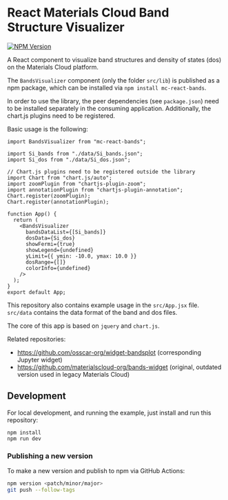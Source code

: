 # React Materials Cloud Band Structure Visualizer

[![NPM Version](https://img.shields.io/npm/v/mc-react-bands)](https://www.npmjs.com/package/mc-react-bands)

A React component to visualize band structures and density of states (dos) on the Materials Cloud platform.

The `BandsVisualizer` component (only the folder `src/lib`) is published as a npm package, which can be installed via `npm install mc-react-bands`.

In order to use the library, the peer dependencies (see `package.json`) need to be installed separately in the consuming application. Additionally, the chart.js plugins need to be registered.

Basic usage is the following:

```JSX
import BandsVisualizer from "mc-react-bands";

import Si_bands from "./data/Si_bands.json";
import Si_dos from "./data/Si_dos.json";

// Chart.js plugins need to be registered outside the library
import Chart from "chart.js/auto";
import zoomPlugin from "chartjs-plugin-zoom";
import annotationPlugin from "chartjs-plugin-annotation";
Chart.register(zoomPlugin);
Chart.register(annotationPlugin);

function App() {
  return (
    <BandsVisualizer
      bandsDataList={[Si_bands]}
      dosData={Si_dos}
      showFermi={true}
      showLegend={undefined}
      yLimit={{ ymin: -10.0, ymax: 10.0 }}
      dosRange={[]}
      colorInfo={undefined}
    />
  );
}
export default App;
```

This repository also contains example usage in the `src/App.jsx` file. `src/data` contains the data format of the band and dos files.

The core of this app is based on `jquery` and `chart.js`.

Related repositories:

- https://github.com/osscar-org/widget-bandsplot (corresponding Jupyter widget)
- https://github.com/materialscloud-org/bands-widget (original, outdated version used in legacy Materials Cloud)

## Development

For local development, and running the example, just install and run this repository:

```
npm install
npm run dev
```

### Publishing a new version

To make a new version and publish to npm via GitHub Actions:

```bash
npm version <patch/minor/major>
git push --follow-tags
```
